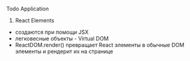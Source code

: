 Todo Application


1) React Elements
- создаются при помощи JSX
- легковесные объекты - Virtual DOM
- ReactDOM.render() превращает React элементы в обычные DOM элементы и рендерит их на странице